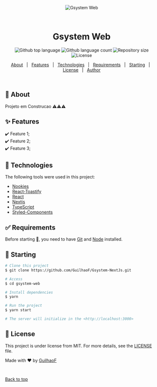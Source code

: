 <div align="center" id="top"> 
  <img src="./.github/app.gif" alt="Gsystem Web" />

&#xa0;

  <!-- <a href="https://gsystemweb.netlify.app">Demo</a> -->
</div>

<h1 align="center">Gsystem Web</h1>

<p align="center">
  <img alt="Github top language" src="https://img.shields.io/github/languages/top/{{YOUR_GITHUB_USERNAME}}/gsystem-web?color=56BEB8">

  <img alt="Github language count" src="https://img.shields.io/github/languages/count/{{YOUR_GITHUB_USERNAME}}/gsystem-web?color=56BEB8">

  <img alt="Repository size" src="https://img.shields.io/github/repo-size/{{YOUR_GITHUB_USERNAME}}/gsystem-web?color=56BEB8">

  <img alt="License" src="https://img.shields.io/github/license/{{YOUR_GITHUB_USERNAME}}/gsystem-web?color=56BEB8">

  <!-- <img alt="Github issues" src="https://img.shields.io/github/issues/{{YOUR_GITHUB_USERNAME}}/gsystem-web?color=56BEB8" /> -->

  <!-- <img alt="Github forks" src="https://img.shields.io/github/forks/{{YOUR_GITHUB_USERNAME}}/gsystem-web?color=56BEB8" /> -->

  <!-- <img alt="Github stars" src="https://img.shields.io/github/stars/{{YOUR_GITHUB_USERNAME}}/gsystem-web?color=56BEB8" /> -->
</p>

<!-- Status -->

<!-- <h4 align="center">
	🚧  Gsystem Web 🚀 Under construction...  🚧
</h4>

<hr> -->

<p align="center">
  <a href="#dart-about">About</a> &#xa0; | &#xa0; 
  <a href="#sparkles-features">Features</a> &#xa0; | &#xa0;
  <a href="#rocket-technologies">Technologies</a> &#xa0; | &#xa0;
  <a href="#white_check_mark-requirements">Requirements</a> &#xa0; | &#xa0;
  <a href="#checkered_flag-starting">Starting</a> &#xa0; | &#xa0;
  <a href="#memo-license">License</a> &#xa0; | &#xa0;
  <a href="https://github.com/{{YOUR_GITHUB_USERNAME}}" target="_blank">Author</a>
</p>

<br>

## :dart: About

Projeto em Construcao ⚠️⚠️⚠️

## :sparkles: Features

:heavy_check_mark: Feature 1;\
:heavy_check_mark: Feature 2;\
:heavy_check_mark: Feature 3;

## :rocket: Technologies

The following tools were used in this project:

- [Nookies](https://expo.io/)
- [React-Toastify](https://nodejs.org/en/)
- [React](https://pt-br.reactjs.org/)
- [Nextjs](https://reactnative.dev/)
- [TypeScript](https://www.typescriptlang.org/)
- [Styled-Components](https://www.typescriptlang.org/)

## :white_check_mark: Requirements

Before starting :checkered_flag:, you need to have [Git](https://git-scm.com) and [Node](https://nodejs.org/en/) installed.

## :checkered_flag: Starting

```bash
# Clone this project
$ git clone https://github.com/GuilhaoF/Gsystem-NextJs.git

# Access
$ cd gsystem-web

# Install dependencies
$ yarn

# Run the project
$ yarn start

# The server will initialize in the <http://localhost:3000>
```

## :memo: License

This project is under license from MIT. For more details, see the [LICENSE](LICENSE.md) file.

Made with :heart: by <a href="https://github.com/GuilhaoF" target="_blank">GuilhaoF</a>

&#xa0;

<a href="#top">Back to top</a>
